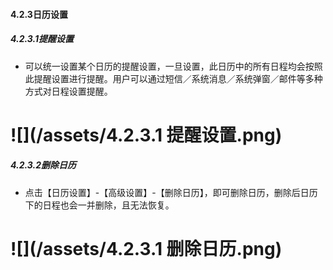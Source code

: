 #### 4.2.3日历设置
##### 4.2.3.1提醒设置

* 可以统一设置某个日历的提醒设置，一旦设置，此日历中的所有日程均会按照此提醒设置进行提醒。用户可以通过短信／系统消息／系统弹窗／邮件等多种方式对日程设置提醒。

# ![](/assets/4.2.3.1 提醒设置.png)

##### 4.2.3.2删除日历

* 点击【日历设置】-【高级设置】-【删除日历】，即可删除日历，删除后日历下的日程也会一并删除，且无法恢复。

# ![](/assets/4.2.3.1 删除日历.png)


